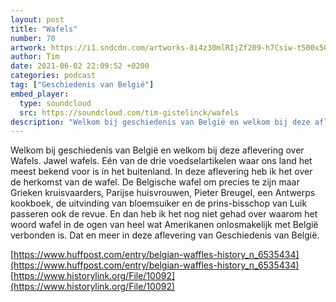 ```yaml
---
layout: post
title: "Wafels"
number: 70
artwork: https://i1.sndcdn.com/artworks-8i4z30mlRIjZf209-h7Csiw-t500x500.jpg
author: Tim
date: 2021-06-02 22:09:52 +0200
categories: podcast
tag: ["Geschiedenis van België"]
embed_player:
  type: soundcloud
  src: https://soundcloud.com/tim-gistelinck/wafels
description: "Welkom bij geschiedenis van België en welkom bij deze aflevering over Wafels."
---
```

Welkom bij geschiedenis van België en welkom bij deze aflevering over Wafels. Jawel wafels. Eén van de drie voedselartikelen waar ons land het meest bekend voor is in het buitenland. In deze aflevering heb ik het over de herkomst van de wafel. De Belgische wafel om precies te zijn maar Grieken kruisvaarders, Parijse huisvrouwen, Pieter Breugel, een Antwerps kookboek, de uitvinding van bloemsuiker en de prins-bisschop van Luik passeren ook de revue. En dan heb ik het nog niet gehad over waarom het woord wafel in de ogen van heel wat Amerikanen onlosmakelijk met België verbonden is. Dat en meer in deze aflevering van Geschiedenis van België.

[https://www.huffpost.com/entry/belgian-waffles-history_n_6535434](https://www.huffpost.com/entry/belgian-waffles-history_n_6535434)
[https://www.historylink.org/File/10092](https://www.historylink.org/File/10092)
